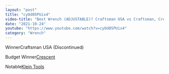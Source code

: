 ```yaml
---
layout: "post"
title: "cyOd05PUix4"
video-title: "Best Wrench (ADJUSTABLE)? Craftsman USA vs Craftsman, Crescent, Kobalt, Milwaukee, Channellock"
date: "2021-10-24"
youtube: "https://www.youtube.com/watch?v=cyOd05PUix4"
category: "Wrench"
---
```

<div class="space-y-1"><p><span class="inline-flex items-center justify-center px-2 py-1 mr-2 text-sm font-semibold leading-none text-red-50 bg-red-600 rounded-full">Winner</span>Craftsman USA (Discontinued)<br></p><p><span class="inline-flex items-center justify-center px-2 py-1 mr-2 text-sm font-semibold leading-none bg-white hover:bg-gray-100 text-gray-400 border border-gray-200 rounded-full">Budget Winner</span><a class="text-gray-900 hover:text-red-600 no-underline hover:no-underline" target="_blank" href="https://amzn.to/3jtPLUa">Crescent</a><br></p><p><span class="inline-flex items-center justify-center px-2 py-1 mr-2 text-sm font-semibold leading-none bg-white hover:bg-gray-100 text-gray-400 border border-gray-200 rounded-full">Notable</span><a class="text-gray-900 hover:text-red-600 no-underline hover:no-underline" target="_blank" href="https://amzn.to/3pwMUOg">Klein Tools</a><br></p></div>